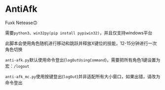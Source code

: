 # AntiAfk
Fuxk Netease🙃

需要```python3```、```win32py(pip install pypiwin32)```，并且仅支持windows平台

此脚本会使用角色随机进行移动和跳跃并释放X键位的技能，12-15分钟进行一次角色切换

```anti-afk.py```默认使用命令登出(```logOutUsingCommand```)，需要把所有角色1键设置为宏：```/logout```

```anti-afk_mc.py```使用按键登出(```logOut```)并非适配所有大小窗口，如果出错，请改为命令登出
